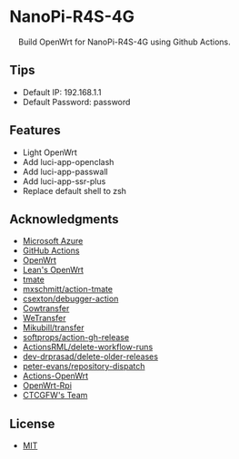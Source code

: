 # NanoPi-R4S-4G

&nbsp;&nbsp;&nbsp;&nbsp;Build OpenWrt for NanoPi-R4S-4G using Github Actions.

## Tips

- Default IP: 192.168.1.1
- Default Password: password

## Features

- Light OpenWrt
- Add luci-app-openclash
- Add luci-app-passwall
- Add luci-app-ssr-plus
- Replace default shell to zsh

## Acknowledgments

- [Microsoft Azure](https://azure.microsoft.com)
- [GitHub Actions](https://github.com/features/actions)
- [OpenWrt](https://github.com/openwrt/openwrt)
- [Lean's OpenWrt](https://github.com/coolsnowwolf/lede)
- [tmate](https://github.com/tmate-io/tmate)
- [mxschmitt/action-tmate](https://github.com/mxschmitt/action-tmate)
- [csexton/debugger-action](https://github.com/csexton/debugger-action)
- [Cowtransfer](https://cowtransfer.com)
- [WeTransfer](https://wetransfer.com/)
- [Mikubill/transfer](https://github.com/Mikubill/transfer)
- [softprops/action-gh-release](https://github.com/softprops/action-gh-release)
- [ActionsRML/delete-workflow-runs](https://github.com/ActionsRML/delete-workflow-runs)
- [dev-drprasad/delete-older-releases](https://github.com/dev-drprasad/delete-older-releases)
- [peter-evans/repository-dispatch](https://github.com/peter-evans/repository-dispatch)
- [Actions-OpenWrt](https://github.com/P3TERX/Actions-OpenWrt.git)
- [OpenWrt-Rpi](https://github.com/SuLingGG/OpenWrt-Rpi.git)
- [CTCGFW's Team](https://github.com/project-openwrt)

## License

- [MIT](https://github.com/P3TERX/Actions-OpenWrt/blob/main/LICENSE)
